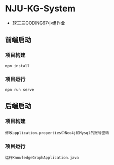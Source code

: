 # NJU-KG-System
* 软工三CODING67小组作业

## 前端启动 

### 项目构建
```
npm install
```
### 项目运行
```
npm run serve
```

## 后端启动 

### 项目构建
```
修改application.properties中Neo4j和Mysql的账号密码
```
### 项目运行
```
运行KnowledgeGraphApplication.java
```
